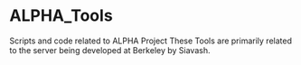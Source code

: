 # ALPHA_Tools
Scripts and code related to ALPHA Project
These Tools are primarily related to the server being developed at Berkeley by Siavash.

